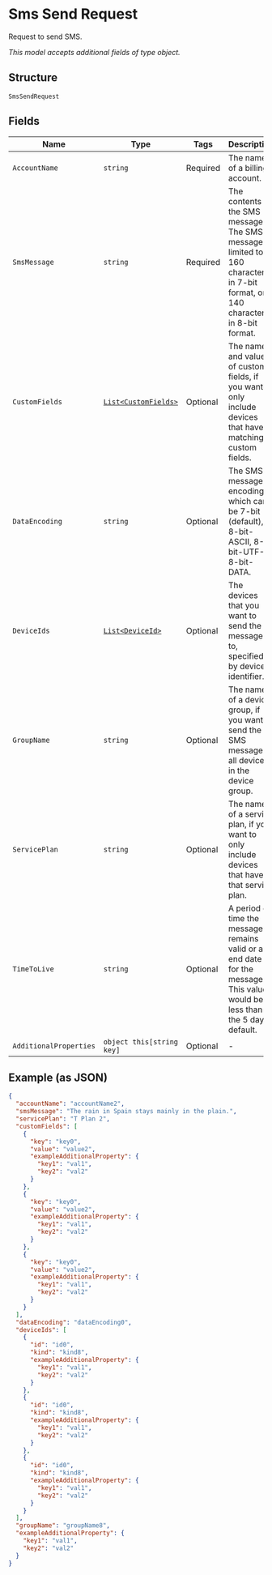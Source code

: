 
# Sms Send Request

Request to send SMS.

*This model accepts additional fields of type object.*

## Structure

`SmsSendRequest`

## Fields

| Name | Type | Tags | Description |
|  --- | --- | --- | --- |
| `AccountName` | `string` | Required | The name of a billing account. |
| `SmsMessage` | `string` | Required | The contents of the SMS message. The SMS message is limited to 160 characters in 7-bit format, or 140 characters in 8-bit format. |
| `CustomFields` | [`List<CustomFields>`](../../doc/models/custom-fields.md) | Optional | The names and values of custom fields, if you want to only include devices that have matching custom fields. |
| `DataEncoding` | `string` | Optional | The SMS message encoding, which can be 7-bit (default), 8-bit-ASCII, 8-bit-UTF-8, 8-bit-DATA. |
| `DeviceIds` | [`List<DeviceId>`](../../doc/models/device-id.md) | Optional | The devices that you want to send the message to, specified by device identifier. |
| `GroupName` | `string` | Optional | The name of a device group, if you want to send the SMS message to all devices in the device group. |
| `ServicePlan` | `string` | Optional | The name of a service plan, if you want to only include devices that have that service plan. |
| `TimeToLive` | `string` | Optional | A period of time the message remains valid or an end date for the message. This value would be less than the 5 day default. |
| `AdditionalProperties` | `object this[string key]` | Optional | - |

## Example (as JSON)

```json
{
  "accountName": "accountName2",
  "smsMessage": "The rain in Spain stays mainly in the plain.",
  "servicePlan": "T Plan 2",
  "customFields": [
    {
      "key": "key0",
      "value": "value2",
      "exampleAdditionalProperty": {
        "key1": "val1",
        "key2": "val2"
      }
    },
    {
      "key": "key0",
      "value": "value2",
      "exampleAdditionalProperty": {
        "key1": "val1",
        "key2": "val2"
      }
    },
    {
      "key": "key0",
      "value": "value2",
      "exampleAdditionalProperty": {
        "key1": "val1",
        "key2": "val2"
      }
    }
  ],
  "dataEncoding": "dataEncoding0",
  "deviceIds": [
    {
      "id": "id0",
      "kind": "kind8",
      "exampleAdditionalProperty": {
        "key1": "val1",
        "key2": "val2"
      }
    },
    {
      "id": "id0",
      "kind": "kind8",
      "exampleAdditionalProperty": {
        "key1": "val1",
        "key2": "val2"
      }
    },
    {
      "id": "id0",
      "kind": "kind8",
      "exampleAdditionalProperty": {
        "key1": "val1",
        "key2": "val2"
      }
    }
  ],
  "groupName": "groupName8",
  "exampleAdditionalProperty": {
    "key1": "val1",
    "key2": "val2"
  }
}
```

